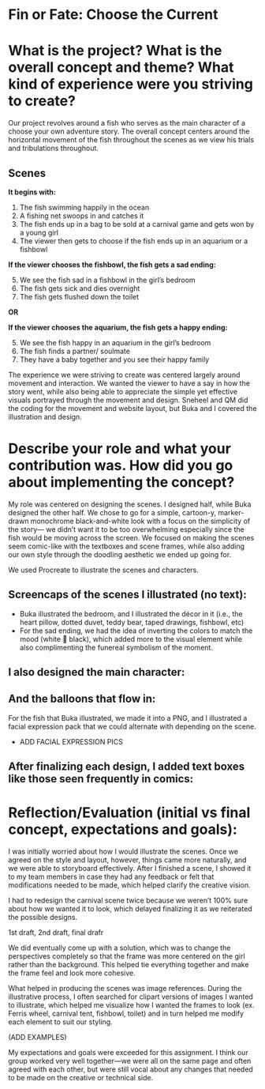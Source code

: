 # Fin or Fate: Choose the Current

# What is the project? What is the overall concept and theme? What kind of experience were you striving to create?
Our project revolves around a fish who serves as the main character of a choose your own adventure story. The overall concept centers around the horizontal movement of the fish throughout the scenes as we view his trials and tribulations throughout. 

## Scenes
**It begins with:**
1.	The fish swimming happily in the ocean
2.	A fishing net swoops in and catches it 
3.	The fish ends up in a bag to be sold at a carnival game and gets won by a young girl
4.	The viewer then gets to choose if the fish ends up in an aquarium or a fishbowl

**If the viewer chooses the fishbowl, the fish gets a sad ending:**


5.	We see the fish sad in a fishbowl in the girl’s bedroom
6.	The fish gets sick and dies overnight
7.	The fish gets flushed down the toilet

**OR**

**If the viewer chooses the aquarium, the fish gets a happy ending:**

5.	We see the fish happy in an aquarium in the girl’s bedroom
6.	The fish finds a partner/ soulmate
7.	They have a baby together and you see their happy family

The experience we were striving to create was centered largely around movement and interaction. We wanted the viewer to have a say in how the story went, while also being able to appreciate the simple yet effective visuals portrayed through the movement and design. Sneheel and QM did the coding for the movement and website layout, but Buka and I covered the illustration and design.

# Describe your role and what your contribution was. How did you go about implementing the concept?

My role was centered on designing the scenes. I designed half, while Buka designed the other half. We chose to go for a simple, cartoon-y, marker-drawn monochrome black-and-white look with a focus on the simplicity of the story— we didn’t want it to be too overwhelming especially since the fish would be moving across the screen. We focused on making the scenes seem comic-like with the textboxes and scene frames, while also adding our own style through the doodling aesthetic we ended up going for. 

We used Procreate to illustrate the scenes and characters.

## Screencaps of the scenes I illustrated (no text):

-	Buka illustrated the bedroom, and I illustrated the décor in it (i.e., the heart pillow, dotted duvet, teddy bear, taped drawings, fishbowl, etc)
-	For the sad ending, we had the idea of inverting the colors to match the mood (white  black), which added more to the visual element while also complimenting the funereal symbolism of the moment.

## I also designed the main character:

## And the balloons that flow in:

For the fish that Buka illustrated, we made it into a PNG, and I illustrated a facial expression pack that we could alternate with depending on the scene.
-	ADD FACIAL EXPRESSION PICS

## After finalizing each design, I added text boxes like those seen frequently in comics:

# Reflection/Evaluation (initial vs final concept, expectations and goals):

I was initially worried about how I would illustrate the scenes. Once we agreed on the style and layout, however, things came more naturally, and we were able to storyboard effectively. After I finished a scene, I showed it to my team members in case they had any feedback or felt that modifications needed to be made, which helped clarify the creative vision.

I had to redesign the carnival scene twice because we weren’t 100% sure about how we wanted it to look, which delayed finalizing it as we reiterated the possible designs.

1st draft, 2nd draft, final drafr

We did eventually come up with a solution, which was to change the perspectives completely so that the frame was more centered on the girl rather than the background. This helped tie everything together and make the frame feel and look more cohesive.

What helped in producing the scenes was image references. During the illustrative process, I often searched for clipart versions of images I wanted to illustrate, which helped me visualize how I wanted the frames to look (ex. Ferris wheel, carnival tent, fishbowl, toilet) and in turn helped me modify each element to suit our styling.

(ADD EXAMPLES)

My expectations and goals were exceeded for this assignment. I think our group worked very well together—we were all on the same page and often agreed with each other, but were still vocal about any changes that needed to be made on the creative or technical side.

